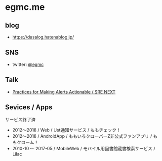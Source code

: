 # egmc.me

## blog

 - https://dasalog.hatenablog.jp/

## SNS

 - twitter: [@egmc](https://twitter.com/egmc)

## Talk

 - [Practices for Making Alerts Actionable / SRE NEXT](https://sre-next.dev/schedule#d3)

## Sevices / Apps

サービス終了済

 - 2012〜2018 / Web / Ust通知サービス / ももチェック！
 - 2012〜2018 / AndroidApp / ももいろクローバーZ非公式ファンアプリ / ももクローム！
 - 2010-10 〜 2017-05 / MobileWeb / モバイル用図書館蔵書検索サービス / Lilac
